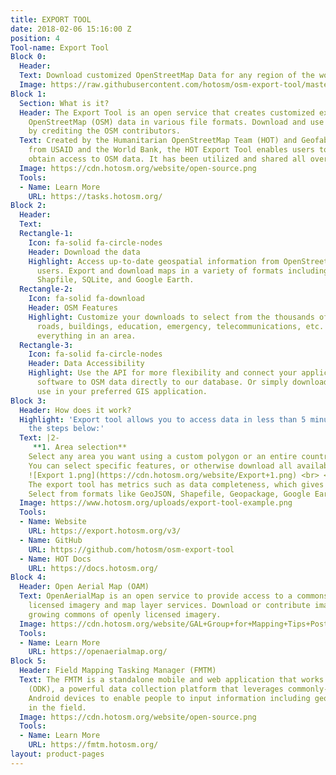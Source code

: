 ```yaml
---
title: EXPORT TOOL
date: 2018-02-06 15:16:00 Z
position: 4
Tool-name: Export Tool
Block 0:
  Header: 
  Text: Download customized OpenStreetMap Data for any region of the world in minutes
  Image: https://raw.githubusercontent.com/hotosm/osm-export-tool/master/ui/app/images/osm-buildings.png
Block 1:
  Section: What is it?
  Header: The Export Tool is an open service that creates customized extracts of up-to-date
    OpenStreetMap (OSM) data in various file formats. Download and use the data simply
    by crediting the OSM contributors.
  Text: Created by the Humanitarian OpenStreetMap Team (HOT) and Geofabrik, with funding
    from USAID and the World Bank, the HOT Export Tool enables users to more easily
    obtain access to OSM data. It has been utilized and shared all over the world.
  Image: https://cdn.hotosm.org/website/open-source.png
  Tools:
  - Name: Learn More
    URL: https://tasks.hotosm.org/
Block 2:
  Header: 
  Text: 
  Rectangle-1:
    Icon: fa-solid fa-circle-nodes
    Header: Download the data
    Highlight: Access up-to-date geospatial information from OpenStreetMap’s 1.3 million
      users. Export and download maps in a variety of formats including OSM, ESRI
      Shapfile, SQLite, and Google Earth.
  Rectangle-2:
    Icon: fa-solid fa-download
    Header: OSM Features
    Highlight: Customize your downloads to select from the thousands of features like
      roads, buildings, education, emergency, telecommunications, etc. or download
      everything in an area.
  Rectangle-3:
    Icon: fa-solid fa-circle-nodes
    Header: Data Accessibility
    Highlight: Use the API for more flexibility and connect your applications and
      software to OSM data directly to our database. Or simply download the data to
      use in your preferred GIS application.
Block 3:
  Header: How does it work?
  Highlight: 'Export tool allows you to access data in less than 5 minutes by following
    the steps below:'
  Text: |2-
     **1. Area selection**
    Select any area you want using a custom polygon or an entire country or region. <br> <br> **2. Select the data**
    You can select specific features, or otherwise download all available OSM features within the area. You can utilize the“Download all OSM data” checkbox listed in the Data tab. This will include all tags in the attributes, allowing you to filter the data you need or create a basemap out of exported features.<br> <br>
    ![Export 1.png](https://cdn.hotosm.org/website/Export+1.png) <br> <br> **3. Data quality**
    The export tool has metrics such as data completeness, which gives you a quick peek of the area that you are planning to export! <br> <br> **4. Select the format for download or APO**
    Select from formats like GeoJSON, Shapefile, Geopackage, Google Earth KML, Flatgeobuf, and CSV or use the API for faster outputs and to connect to other applications.
  Image: https://www.hotosm.org/uploads/export-tool-example.png
  Tools:
  - Name: Website
    URL: https://export.hotosm.org/v3/
  - Name: GitHub
    URL: https://github.com/hotosm/osm-export-tool
  - Name: HOT Docs
    URL: https://docs.hotosm.org/
Block 4:
  Header: Open Aerial Map (OAM)
  Text: OpenAerialMap is an open service to provide access to a commons of openly
    licensed imagery and map layer services. Download or contribute imagery to the
    growing commons of openly licensed imagery.
  Image: https://cdn.hotosm.org/website/GAL+Group+for+Mapping+Tips+Post.jpg
  Tools:
  - Name: Learn More
    URL: https://openaerialmap.org/
Block 5:
  Header: Field Mapping Tasking Manager (FMTM)
  Text: The FMTM is a standalone mobile and web application that works using OpenDataKit
    (ODK), a powerful data collection platform that leverages commonly-available mobile
    Android devices to enable people to input information including geospatial data
    in the field.
  Image: https://cdn.hotosm.org/website/open-source.png
  Tools:
  - Name: Learn More
    URL: https://fmtm.hotosm.org/
layout: product-pages
---
```


